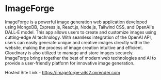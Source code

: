 # ImageForge
ImageForge is a powerful image generation web application developed using MongoDB, Express.js, React.js, Node.js, Tailwind CSS, and OpenAI's DALL-E model. This app allows users to create and customize images using cutting-edge AI technology. With seamless integration of the OpenAI API, users can easily generate unique and creative images directly within the website, making the process of image creation intuitive and efficient. Cloudinary is also utilized to manage and store images securely. ImageForge brings together the best of modern web technologies and AI to provide a user-friendly platform for innovative image generation.

Hosted Site Link - https://imageforge-a6s2.onrender.com

